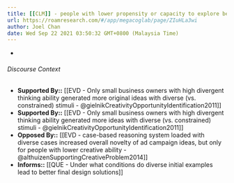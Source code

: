 ```yaml
---
title: [[CLM]] - people with lower propensity or capacity to explore benefit *less* from diverse information during ideation
url: https://roamresearch.com/#/app/megacoglab/page/ZIuHLa3wi
author: Joel Chan
date: Wed Sep 22 2021 03:50:32 GMT+0800 (Malaysia Time)
---
```


- 

###### Discourse Context

- **Supported By::** [[EVD - Only small business owners with high divergent thinking ability generated more original ideas with diverse (vs. constrained) stimuli - @gielnikCreativityOpportunityIdentification2011]]
- **Supported By::** [[EVD - Only small business owners with high divergent thinking ability generated more ideas with diverse (vs. constrained) stimuli - @gielnikCreativityOpportunityIdentification2011]]
- **Opposed By::** [[EVD - case-based reasoning system loaded with diverse cases increased overall novelty of ad campaign ideas, but only for people with lower creative ability - @althuizenSupportingCreativeProblem2014]]
- **Informs::** [[QUE - Under what conditions do diverse initial examples lead to better final design solutions]]
